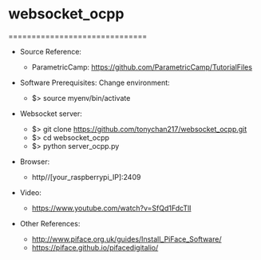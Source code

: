 # websocket_ocpp
==============================
- Source Reference:
  * ParametricCamp: https://github.com/ParametricCamp/TutorialFiles

- Software Prerequisites:
   Change environment:
  * $> source myenv/bin/activate

- Websocket server:
  * $> git clone https://github.com/tonychan217/websocket_ocpp.git
  * $> cd websocket_ocpp
  * $> python server_ocpp.py

- Browser: 
  * http//[your_raspberrypi_IP]:2409

- Video:
  * https://www.youtube.com/watch?v=SfQd1FdcTlI

- Other References:
  * http://www.piface.org.uk/guides/Install_PiFace_Software/
  * https://piface.github.io/pifacedigitalio/
